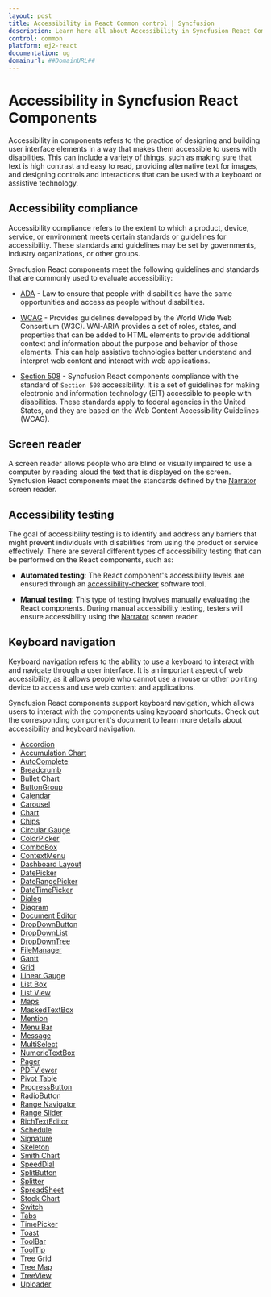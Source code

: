 ```yaml
---
layout: post
title: Accessibility in React Common control | Syncfusion
description: Learn here all about Accessibility in Syncfusion React Common control of Syncfusion Essential JS 2 and more.
control: common
platform: ej2-react
documentation: ug
domainurl: ##DomainURL##
---
```


# Accessibility in Syncfusion React Components

Accessibility in components refers to the practice of designing and building user interface elements in a way that makes them accessible to users with disabilities. This can include a variety of things, such as making sure that text is high contrast and easy to read, providing alternative text for images, and designing controls and interactions that can be used with a keyboard or assistive technology.

## Accessibility compliance

Accessibility compliance refers to the extent to which a product, device, service, or environment meets certain standards or guidelines for accessibility. These standards and guidelines may be set by governments, industry organizations, or other groups.

Syncfusion React components meet the following guidelines and standards that are commonly used to evaluate accessibility:
* [ADA](https://www.ada.gov/) - Law to ensure that people with disabilities have the same opportunities and access as people without disabilities.

* [WCAG](https://www.w3.org/WAI/standards-guidelines/wcag/) - Provides guidelines developed by the World Wide Web Consortium (W3C). WAI-ARIA provides a set of roles, states, and properties that can be added to HTML elements to provide additional context and information about the purpose and behavior of those elements. This can help assistive technologies better understand and interpret web content and interact with web applications.

* [Section 508](https://www.section508.gov/) - Syncfusion React components compliance with the standard of `Section 508` accessibility. It is a set of guidelines for making electronic and information technology (EIT) accessible to people with disabilities. These standards apply to federal agencies in the United States, and they are based on the Web Content Accessibility Guidelines (WCAG).

## Screen reader

A screen reader allows people who are blind or visually impaired to use a computer by reading aloud the text that is displayed on the screen. Syncfusion React components meet the standards defined by the [Narrator](https://support.microsoft.com/en-us/windows/complete-guide-to-narrator-e4397a0d-ef4f-b386-d8ae-c172f109bdb1) screen reader.

## Accessibility testing

The goal of accessibility testing is to identify and address any barriers that might prevent individuals with disabilities from using the product or service effectively. There are several different types of accessibility testing that can be performed on the React components, such as:

* **Automated testing**: The React component's accessibility levels are ensured through an [accessibility-checker](https://www.npmjs.com/package/accessibility-checker) software tool.

* **Manual testing**: This type of testing involves manually evaluating the React components. During manual accessibility testing, testers will ensure accessibility using the [Narrator](https://support.microsoft.com/en-us/windows/complete-guide-to-narrator-e4397a0d-ef4f-b386-d8ae-c172f109bdb1) screen reader.

## Keyboard navigation

Keyboard navigation refers to the ability to use a keyboard to interact with and navigate through a user interface. It is an important aspect of web accessibility, as it allows people who cannot use a mouse or other pointing device to access and use web content and applications.

Syncfusion React components support keyboard navigation, which allows users to interact with the components using keyboard shortcuts. Check out the corresponding component's document to learn more details about accessibility and keyboard navigation.

* [Accordion](../accordion/accessibility)
* [Accumulation Chart](../accumulation-chart/accessibility/)
* [AutoComplete](../auto-complete/accessibility)
* [Breadcrumb](../breadcrumb/accessibility/)
* [Bullet Chart](../bullet-chart/accessibility/)
* [ButtonGroup](../button-group/accessibility)
* [Calendar](../calendar/accessibility/)
* [Carousel](../carousel/accessibility/)
* [Chart](../chart/accessibility)
* [Chips](../chips/accessibility)
* [Circular Gauge](../circular-gauge/accessibility/)
* [ColorPicker](../color-picker/accessibility)
* [ComboBox](../combo-box/accessibility)
* [ContextMenu](../context-menu/accessibility)
* [Dashboard Layout](../dashboard-layout/accessibility/)
* [DatePicker](../datepicker/accessibility)
* [DateRangePicker](../daterangepicker/accessibility/)
* [DateTimePicker](../datetimepicker/accessibility/)
* [Dialog](../dialog/accessibility)
* [Diagram](../diagram/accessibility/)
* [Document Editor](../document-editor/keyboard-shortcut/)
* [DropDownButton](../drop-down-button/accessibility/)
* [DropDownList](../drop-down-list/accessibility)
* [DropDownTree](../drop-down-tree/accessibility)
* [FileManager](../file-manager/accessibility)
* [Gantt](../gantt/accessibility)
* [Grid](../grid/accessibility)
* [Linear Gauge](../linear-gauge/accessibility/)
* [List Box](../list-box/accessibility)
* [List View](../listview/accessibility/)
* [Maps](../maps/accessibility)
* [MaskedTextBox](../maskedtextbox/accessibility/)
* [Mention ](../mention/accessibility/)
* [Menu Bar](../menu/accessibility)
* [Message](../message/accessibility/)
* [MultiSelect](../multi-select/accessibility)
* [NumericTextBox](../numerictextbox/accessibility)
* [Pager](../pager/accessibility/)
* [PDFViewer](../pdfviewer/keyboard-accessibility/)
* [Pivot Table](../pivotview/accessibility/)
* [ProgressButton](../progress-button/accessibility)
* [RadioButton](../radio-button/accessibility/)
* [Range Navigator ](../range-navigator/accessibility/)
* [Range Slider](../range-slider/accessibility)
* [RichTextEditor](../rich-text-editor/accessibility/)
* [Schedule](../schedule/accessibility)
* [Signature](../signature/accessibility/)
* [Skeleton](../skeleton/accessibility/)
* [Smith Chart](../smithchart/accessibility/)
* [SpeedDial](../speed-dial/accessibility/)
* [SplitButton](../split-button/accessibility)
* [Splitter](../splitter/accessibility)
* [SpreadSheet](../spreadsheet/accessibility)
* [Stock Chart](../stock-chart/accessibility/)
* [Switch](../switch/accessibility)
* [Tabs](../tab/accessibility)
* [TimePicker](../timepicker/accessibility)
* [Toast](../toast/accessibility/)
* [ToolBar](../toolbar/accessibility)
* [ToolTip](../tooltip/accessibility)
* [Tree Grid](../treegrid/accessibility/)
* [Tree Map](../treemap/accessibility/)
* [TreeView](../treeview/accessibility)
* [Uploader](../uploader/wai-aria-accessibility/)
